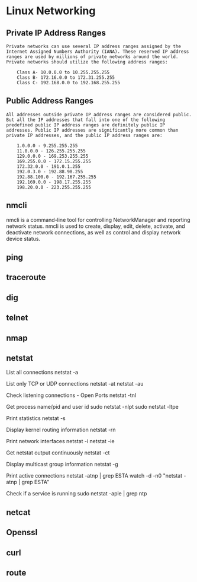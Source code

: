 

# Linux Networking

## Private IP Address Ranges
    Private networks can use several IP address ranges assigned by the Internet Assigned Numbers Authority (IANA). These reserved IP address ranges are used by millions of private networks around the world. Private networks should utilize the following address ranges:

        Class A- 10.0.0.0 to 10.255.255.255
        Class B- 172.16.0.0 to 172.31.255.255
        Class C- 192.168.0.0 to 192.168.255.255


## Public Address Ranges
    All addresses outside private IP address ranges are considered public. But all the IP addresses that fall into one of the following predefined public IP address ranges are definitely public IP addresses. Public IP addresses are significantly more common than private IP addresses, and the public IP address ranges are:

        1.0.0.0 - 9.255.255.255
        11.0.0.0 - 126.255.255.255
        129.0.0.0 - 169.253.255.255
        169.255.0.0 - 172.15.255.255
        172.32.0.0 - 191.0.1.255
        192.0.3.0 - 192.88.98.255
        192.88.100.0 - 192.167.255.255
        192.169.0.0 - 198.17.255.255
        198.20.0.0 - 223.255.255.255

## nmcli

nmcli is a command-line tool for controlling NetworkManager and reporting network status. nmcli is used to create, display, edit, delete, activate, and deactivate network connections, as well as control and display network device status.


## ping

## traceroute


## dig

## telnet

## nmap

## netstat
List all connections
netstat -a

List only TCP or UDP connections
netstat -at
netstat -au

Check listening connections - Open Ports
netstat -tnl

Get process name/pid and user id
sudo netstat -nlpt
sudo netstat -ltpe

Print statistics
netstat -s

Display kernel routing information
netstat -rn

Print network interfaces
netstat -i
netstat -ie

Get netstat output continuously
netstat -ct

Display multicast group information
netstat -g

Print active connections
netstat -atnp | grep ESTA
watch -d -n0 "netstat -atnp | grep ESTA"

Check if a service is running
sudo netstat -aple | grep ntp


## netcat
## Openssl
## curl

## route


